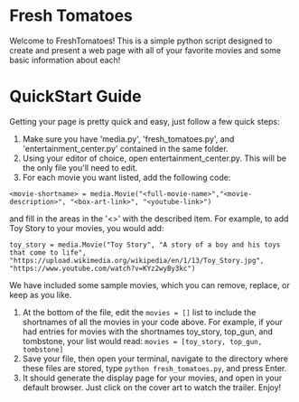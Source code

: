 # Fresh Tomatoes
Welcome to FreshTomatoes! This is a simple python script designed to create and present a web page with all of your favorite movies and some basic information about each!

# QuickStart Guide

Getting your page is pretty quick and easy, just follow a few quick steps:

1. Make sure you have 'media.py', 'fresh_tomatoes.py', and 'entertainment_center.py' contained in the same folder.
1. Using your editor of choice, open entertainment_center.py. This will be the only file you'll need to edit.
1. For each movie you want listed, add the following code:

  ``<movie-shortname> = media.Movie("<full-movie-name>","<movie-description>", "<box-art-link>", "<youtube-link>")``

  and fill in the areas in the '<>' with the described item. For example, to add Toy Story to your movies, you would add:

  `toy_story = media.Movie("Toy Story", "A story of a boy and his toys that come to life", "https://upload.wikimedia.org/wikipedia/en/1/13/Toy_Story.jpg", "https://www.youtube.com/watch?v=KYz2wyBy3kc")`

  We have included some sample movies, which you can remove, replace, or keep as you like.
1. At the bottom of the file, edit the `movies = []` list to include the shortnames of all the movies in your code above. For example, if your had entries for movies with the shortnames toy_story, top_gun, and tombstone, your list would read:
`movies = [toy_story, top_gun, tombstone]`
1. Save your file, then open your terminal, navigate to the directory where these files are stored, type `python fresh_tomatoes.py`, and press Enter.
1. It should generate the display page for your movies, and open in your default browser. Just click on the cover art to watch the trailer. Enjoy!
